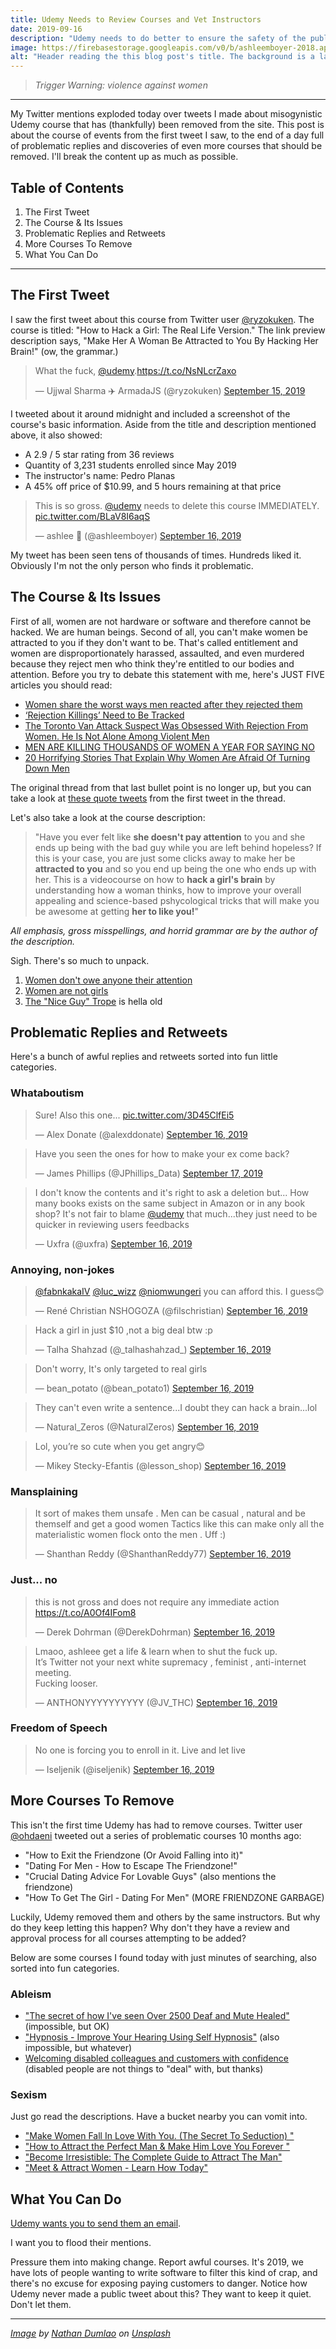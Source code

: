 ```yaml
---
title: Udemy Needs to Review Courses and Vet Instructors
date: 2019-09-16
description: "Udemy needs to do better to ensure the safety of the public."
image: https://firebasestorage.googleapis.com/v0/b/ashleemboyer-2018.appspot.com/o/images%2Fudemy%2Fudemy.png?alt=media&token=fe3eb82c-57b6-490a-9ea5-723133bba439
alt: "Header reading the this blog post's title. The background is a large lecture hall with light brown, wooden chairs and white walls."
---
```


> _Trigger Warning: violence against women_

---

My Twitter mentions exploded today over tweets I made about misogynistic Udemy course that has (thankfully) been removed from the site. This post is about the course of events from the first tweet I saw, to the end of a day full of problematic replies and discoveries of even more courses that should be removed. I'll break the content up as much as possible.

## Table of Contents

1. The First Tweet
2. The Course & Its Issues
3. Problematic Replies and Retweets
4. More Courses To Remove
5. What You Can Do

---

## The First Tweet

I saw the first tweet about this course from Twitter user [@ryzokuken](https://twitter.com/ryzokuken). The course is titled: "How to Hack a Girl: The Real Life Version." The link preview description says, "Make Her A Woman Be Attracted to You By Hacking Her Brain!" (ow, the grammar.)

<blockquote class="twitter-tweet" data-theme="light"><p lang="en" dir="ltr">What the fuck, <a href="https://twitter.com/udemy?ref_src=twsrc%5Etfw">@udemy</a>.<a href="https://t.co/NsNLcrZaxo">https://t.co/NsNLcrZaxo</a></p>&mdash; Ujjwal Sharma ✈️ ArmadaJS (@ryzokuken) <a href="https://twitter.com/ryzokuken/status/1173289975300816896?ref_src=twsrc%5Etfw">September 15, 2019</a></blockquote> <script async src="https://platform.twitter.com/widgets.js" charset="utf-8"></script>

I tweeted about it around midnight and included a screenshot of the course's basic information. Aside from the title and description mentioned above, it also showed:

- A 2.9 / 5 star rating from 36 reviews
- Quantity of 3,231 students enrolled since May 2019
- The instructor's name: Pedro Planas
- A 45% off price of \$10.99, and 5 hours remaining at that price

<blockquote class="twitter-tweet" data-theme="light"><p lang="en" dir="ltr">This is so gross. <a href="https://twitter.com/udemy?ref_src=twsrc%5Etfw">@udemy</a> needs to delete this course IMMEDIATELY. <a href="https://t.co/BLaV8I6aqS">pic.twitter.com/BLaV8I6aqS</a></p>&mdash; ashlee 🐯 (@ashleemboyer) <a href="https://twitter.com/ashleemboyer/status/1173446114323959808?ref_src=twsrc%5Etfw">September 16, 2019</a></blockquote> <script async src="https://platform.twitter.com/widgets.js" charset="utf-8"></script>

My tweet has been seen tens of thousands of times. Hundreds liked it. Obviously I'm not the only person who finds it problematic.

## The Course & Its Issues

First of all, women are not hardware or software and therefore cannot be hacked. We are human beings. Second of all, you can't make women be attracted to you if they don't want to be. That's called entitlement and women are disproportionately harassed, assaulted, and even murdered because they reject men who think they're entitled to our bodies and attention. Before you try to debate this statement with me, here's JUST FIVE articles you should read:

- [Women share the worst ways men reacted after they rejected them](https://www.indy100.com/article/women-twitter-sexual-harassment-abuse-assault-predatory-men-sexism-viral-8364106)
- [‘Rejection Killings’ Need to Be Tracked](https://gen.medium.com/revenge-killings-need-to-be-tracked-37e78a1cf6ce)
- [The Toronto Van Attack Suspect Was Obsessed With Rejection From Women. He Is Not Alone Among Violent Men](https://time.com/5254929/toronto-van-attack-suspect-incel-women-rejection/)
- [MEN ARE KILLING THOUSANDS OF WOMEN A YEAR FOR SAYING NO](https://www.damemagazine.com/2017/10/24/men-are-killing-thousands-women-year-saying-no/)
- [20 Horrifying Stories That Explain Why Women Are Afraid Of Turning Down Men](https://www.buzzfeed.com/patricepeck/harassment-women-say-no-rejecting-men-toxic-masculinity)

The original thread from that last bullet point is no longer up, but you can take a look at [these quote tweets](https://twitter.com/search?q=https%3A%2F%2Ftwitter.com%2F_ElizabethMay%2Fstatus%2F998594031528669184&src=typed_query) from the first tweet in the thread.

Let's also take a look at the course description:

> "Have you ever felt like **she doesn't pay attention** to you and she ends up being with the bad guy while you are left behind hopeless? If this is your case, you are just some clicks away to make her be **attracted to you** and so you end up being the one who ends up with her. This is a videocourse on how to **hack a girl's brain** by understanding how a woman thinks, how to improve your overall appealing and science-based pshycological tricks that will make you be awesome at getting **her to like you!**"

_All emphasis, gross misspellings, and horrid grammar are by the author of the description._

Sigh. There's so much to unpack.

1. [Women don't owe anyone their attention](https://www.bustle.com/p/9-things-women-dont-owe-you-70832)
2. [Women are not girls](https://everydayfeminism.com/2015/06/grown-women-are-not-girls/)
3. [The "Nice Guy" Trope](https://jezebel.com/a-field-guide-to-nice-guys-5838994) is hella old

## Problematic Replies and Retweets

Here's a bunch of awful replies and retweets sorted into fun little categories.

### Whataboutism

<blockquote class="twitter-tweet" data-conversation="none" data-lang="en"><p lang="en" dir="ltr">Sure! Also this one... <a href="https://t.co/3D45ClfEi5">pic.twitter.com/3D45ClfEi5</a></p>&mdash; Alex Donate (@alexddonate) <a href="https://twitter.com/alexddonate/status/1173542226292592640?ref_src=twsrc%5Etfw">September 16, 2019</a></blockquote>
<script async src="https://platform.twitter.com/widgets.js" charset="utf-8"></script>

<blockquote class="twitter-tweet" data-conversation="none" data-lang="en"><p lang="en" dir="ltr">Have you seen the ones for how to make your ex come back?</p>&mdash; James Phillips (@JPhillips_Data) <a href="https://twitter.com/JPhillips_Data/status/1173762476141363207?ref_src=twsrc%5Etfw">September 17, 2019</a></blockquote>
<script async src="https://platform.twitter.com/widgets.js" charset="utf-8"></script>

<blockquote class="twitter-tweet" data-conversation="none" data-lang="en"><p lang="en" dir="ltr">I don&#39;t know the contents and it&#39;s right to ask a deletion but... How many books exists on the same subject in Amazon or in any book shop? It&#39;s not fair to blame <a href="https://twitter.com/udemy?ref_src=twsrc%5Etfw">@udemy</a> that much...they just need to be quicker in reviewing users feedbacks</p>&mdash; Uxfra (@uxfra) <a href="https://twitter.com/uxfra/status/1173707347375665152?ref_src=twsrc%5Etfw">September 16, 2019</a></blockquote>
<script async src="https://platform.twitter.com/widgets.js" charset="utf-8"></script>

### Annoying, non-jokes

<blockquote class="twitter-tweet" data-conversation="none" data-lang="en"><p lang="en" dir="ltr"><a href="https://twitter.com/fabnkakaIV?ref_src=twsrc%5Etfw">@fabnkakaIV</a> <a href="https://twitter.com/luc_wizz?ref_src=twsrc%5Etfw">@luc_wizz</a> <a href="https://twitter.com/niomwungeri?ref_src=twsrc%5Etfw">@niomwungeri</a> you can afford this. I guess😊</p>&mdash; René Christian NSHOGOZA (@filschristian) <a href="https://twitter.com/filschristian/status/1173563072151265282?ref_src=twsrc%5Etfw">September 16, 2019</a></blockquote>
<script async src="https://platform.twitter.com/widgets.js" charset="utf-8"></script>

<blockquote class="twitter-tweet" data-conversation="none" data-lang="en"><p lang="en" dir="ltr">Hack a girl in just $10 ,not a big deal btw :p</p>&mdash; Talha Shahzad (@_talhashahzad_) <a href="https://twitter.com/_talhashahzad_/status/1173612283169320961?ref_src=twsrc%5Etfw">September 16, 2019</a></blockquote>
<script async src="https://platform.twitter.com/widgets.js" charset="utf-8"></script>

<blockquote class="twitter-tweet" data-conversation="none" data-lang="en"><p lang="en" dir="ltr">Don&#39;t worry, It&#39;s only targeted to real girls</p>&mdash; bean_potato (@bean_potato1) <a href="https://twitter.com/bean_potato1/status/1173561638571663365?ref_src=twsrc%5Etfw">September 16, 2019</a></blockquote>
<script async src="https://platform.twitter.com/widgets.js" charset="utf-8"></script>

<blockquote class="twitter-tweet" data-conversation="none" data-lang="en"><p lang="en" dir="ltr">They can&#39;t even write a sentence...I doubt they can hack a brain...lol</p>&mdash; Natural_Zeros (@NaturalZeros) <a href="https://twitter.com/NaturalZeros/status/1173674281458458624?ref_src=twsrc%5Etfw">September 16, 2019</a></blockquote>
<script async src="https://platform.twitter.com/widgets.js" charset="utf-8"></script>

<blockquote class="twitter-tweet" data-conversation="none" data-lang="en"><p lang="en" dir="ltr">Lol, you’re so cute when you get angry😊</p>&mdash; Mikey Stecky-Efantis (@lesson_shop) <a href="https://twitter.com/lesson_shop/status/1173556282365812736?ref_src=twsrc%5Etfw">September 16, 2019</a></blockquote>
<script async src="https://platform.twitter.com/widgets.js" charset="utf-8"></script>

### Mansplaining

<blockquote class="twitter-tweet" data-lang="en"><p lang="en" dir="ltr">It sort of makes them unsafe . Men can be casual , natural and be themself and get a good women Tactics like this can make only all the materialistic women flock onto the men . Uff :)</p>&mdash; Shanthan Reddy (@ShanthanReddy77) <a href="https://twitter.com/ShanthanReddy77/status/1173641404607868934?ref_src=twsrc%5Etfw">September 16, 2019</a></blockquote>
<script async src="https://platform.twitter.com/widgets.js" charset="utf-8"></script>

### Just... no

<blockquote class="twitter-tweet" data-lang="en"><p lang="en" dir="ltr">this is not gross and does not require any immediate action <a href="https://t.co/A0Of4IFom8">https://t.co/A0Of4IFom8</a></p>&mdash; Derek Dohrman (@DerekDohrman) <a href="https://twitter.com/DerekDohrman/status/1173686357895667713?ref_src=twsrc%5Etfw">September 16, 2019</a></blockquote>
<script async src="https://platform.twitter.com/widgets.js" charset="utf-8"></script>

<blockquote class="twitter-tweet" data-lang="en"><p lang="en" dir="ltr">Lmaoo, ashleee get a life &amp; learn when to shut the fuck up.<br>It’s Twitter not your next white supremacy , feminist , anti-internet meeting. <br>Fucking looser.</p>&mdash; ANTHONYYYYYYYYYY (@JV_THC) <a href="https://twitter.com/JV_THC/status/1173580406920306688?ref_src=twsrc%5Etfw">September 16, 2019</a></blockquote>
<script async src="https://platform.twitter.com/widgets.js" charset="utf-8"></script>

### Freedom of Speech

<blockquote class="twitter-tweet" data-conversation="none" data-lang="en"><p lang="en" dir="ltr">No one is forcing you to enroll in it. Live and let live</p>&mdash; Iseljenik (@iseljenik) <a href="https://twitter.com/iseljenik/status/1173491629858201600?ref_src=twsrc%5Etfw">September 16, 2019</a></blockquote>
<script async src="https://platform.twitter.com/widgets.js" charset="utf-8"></script>

## More Courses To Remove

This isn't the first time Udemy has had to remove courses. Twitter user [@ohdaeni]() tweeted out a series of problematic courses 10 months ago:

- "How to Exit the Friendzone (Or Avoid Falling into it)"
- "Dating For Men - How to Escape The Friendzone!"
- "Crucial Dating Advice For Lovable Guys" (also mentions the friendzone)
- "How To Get The Girl - Dating For Men" (MORE FRIENDZONE GARBAGE)

Luckily, Udemy removed them and others by the same instructors. But why do they keep letting this happen? Why don't they have a review and approval process for all courses attempting to be added?

Below are some courses I found today with just minutes of searching, also sorted into fun categories.

### Ableism

- ["The secret of how I've seen Over 2500 Deaf and Mute Healed"](https://www.udemy.com/course/how-over-2500-deaf-and-mute-got-healed/) (impossible, but OK)
- ["Hypnosis - Improve Your Hearing Using Self Hypnosis"](https://www.udemy.com/course/hypnosis-improve-your-hearing-using-self-hypnosis/) (also impossible, but whatever)
- [Welcoming disabled colleagues and customers with confidence](https://www.udemy.com/course/disability-confident-training/) (disabled people are not things to "deal" with, but thanks)

### Sexism

Just go read the descriptions. Have a bucket nearby you can vomit into.

- ["Make Women Fall In Love With You. (The Secret To Seduction)
  "](https://www.udemy.com/course/make-women-fall-in-love-with-you-the-secret-to-seduction/)
- ["How to Attract the Perfect Man & Make Him Love You Forever
  "](https://www.udemy.com/course/how-to-attract-the-perfect-man-make-him-love-you-forever/)
- ["Become Irresistible: The Complete Guide to Attract The Man"](https://www.udemy.com/course/become-irresistible-the-complete-guide-to-attract-the-man/)
- ["Meet & Attract Women - Learn How Today"](https://www.udemy.com/course/meetwomen/)

## What You Can Do

[Udemy wants you to send them an email](https://twitter.com/udemy/status/1173625416730501121).

I want you to flood their mentions.

Pressure them into making change. Report awful courses. It's 2019, we have lots of people wanting to write software to filter this kind of crap, and there's no excuse for exposing paying customers to danger. Notice how Udemy never made a public tweet about this? They want to keep it quiet. Don't let them.

---

_[Image](https://unsplash.com/photos/ewGMqs2tmJI) by [Nathan Dumlao](https://unsplash.com/@nate_dumlao) on [Unsplash](https://unsplash.com)_

